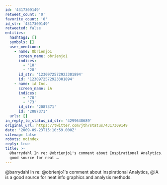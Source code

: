 ```yaml
---
id: '4317309149'
retweet_count: '0'
favorite_count: '0'
id_str: '4317309149'
retweeted: false
entities:
  hashtags: []
  symbols: []
  user_mentions:
    - name: Obrienjo1
      screen_name: obrienjo1
      indices:
        - '18'
        - '28'
      id_str: '1230972572923301894'
      id: '1230972572923301894'
    - name: iA Inc.
      screen_name: iA
      indices:
        - '70'
        - '73'
      id_str: '2087371'
      id: '2087371'
  urls: []
in_reply_to_status_id_str: '4299648689'
original_url: https://twitter.com/jth/status/4317309149
date: '2009-09-23T15:10:59.000Z'
sitemap: false
robots: noindex
reply: true
title: >-
  @barrydahl In re: @obrienjo1's comment about Inspirational Analytics, @iA is a
  good source for neat …
---
```


@barrydahl In re: @obrienjo1's comment about Inspirational Analytics, @iA is a good source for neat info graphics and analysis methods.